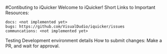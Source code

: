 #Contibuting to iQuicker
Welcome to iQuicker!
Short Links to Important Resources:

    docs: <not implemented yet>
    bugs: https://github.com/VisualDudio/iquicker/issues
    communcations: <not implemented yet>

Testing
Development environment details
How to submit changes: Make a PR, and wait for approval.
